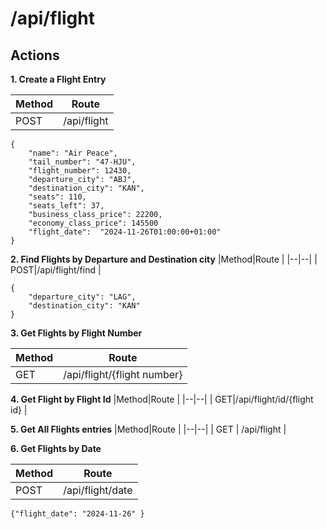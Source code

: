 

# /api/flight

## Actions

**1. Create a Flight Entry**

|Method|Route  |
|--|--|
|POST  |/api/flight  |


    {   
	    "name": "Air Peace",
	    "tail_number": "47-HJU",
	    "flight_number": 12430,
	    "departure_city": "ABJ",
	    "destination_city": "KAN",
	    "seats": 110,
	    "seats_left": 37,
	    "business_class_price": 22200,
	    "economy_class_price": 145500  
	    "flight_date":  "2024-11-26T01:00:00+01:00"
    }  

**2.  Find Flights by Departure and Destination city**
|Method|Route  |
|--|--|
|  POST|/api/flight/find  |

    {   
	    "departure_city": "LAG",
	    "destination_city": "KAN"
    }


**3. Get Flights  by Flight Number**
    
|Method|Route  |
|--|--|
|  GET|/api/flight/{flight number}  |

**4. Get Flight by Flight Id**
|Method|Route  |
|--|--|
|  GET|/api/flight/id/{flight id}  |


**5. Get All Flights entries**
|Method|Route  |
|--|--|
| GET | /api/flight |

**6. Get Flights by Date**
    
|Method|Route  |
|--|--|
|POST  |/api/flight/date  |

       
    {"flight_date": "2024-11-26" }

 
